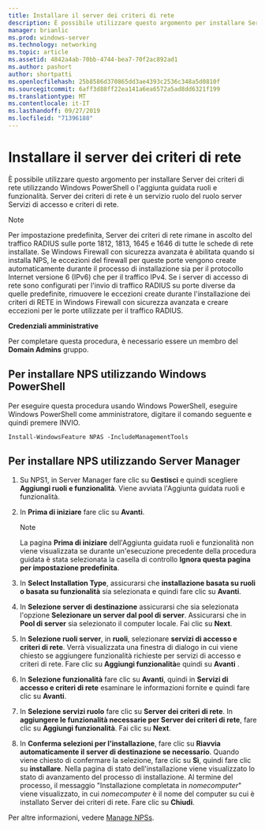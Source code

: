 ```yaml
---
title: Installare il server dei criteri di rete
description: È possibile utilizzare questo argomento per installare Server dei criteri di rete tramite Windows PowerShell o l'aggiunta guidata ruoli e funzionalità in Windows Server 2016
manager: brianlic
ms.prod: windows-server
ms.technology: networking
ms.topic: article
ms.assetid: 4842a4ab-70bb-4744-bea7-70f2ac892ad1
ms.author: pashort
author: shortpatti
ms.openlocfilehash: 25b8586d370865dd3ae4393c2536c348a5d0810f
ms.sourcegitcommit: 6aff3d88ff22ea141a6ea6572a5ad8dd6321f199
ms.translationtype: MT
ms.contentlocale: it-IT
ms.lasthandoff: 09/27/2019
ms.locfileid: "71396188"
---
```

# <a name="install-network-policy-server"></a>Installare il server dei criteri di rete

È possibile utilizzare questo argomento per installare Server dei criteri di rete utilizzando Windows PowerShell o l'aggiunta guidata ruoli e funzionalità. Server dei criteri di rete è un servizio ruolo del ruolo server Servizi di accesso e criteri di rete.

> [!NOTE]
> Per impostazione predefinita, Server dei criteri di rete rimane in ascolto del traffico RADIUS sulle porte 1812, 1813, 1645 e 1646 di tutte le schede di rete installate. Se Windows Firewall con sicurezza avanzata è abilitata quando si installa NPS, le eccezioni del firewall per queste porte vengono create automaticamente durante il processo di installazione sia per il protocollo Internet versione 6 \(IPv6\) che per il traffico IPv4. Se i server di accesso di rete sono configurati per l'invio di traffico RADIUS su porte diverse da quelle predefinite, rimuovere le eccezioni create durante l'installazione dei criteri di RETE in Windows Firewall con sicurezza avanzata e creare eccezioni per le porte utilizzate per il traffico RADIUS.

**Credenziali amministrative**

Per completare questa procedura, è necessario essere un membro del **Domain Admins** gruppo.

## <a name="to-install-nps-by-using-windows-powershell"></a>Per installare NPS utilizzando Windows PowerShell

Per eseguire questa procedura usando Windows PowerShell, eseguire Windows PowerShell come amministratore, digitare il comando seguente e quindi premere INVIO.

`Install-WindowsFeature NPAS -IncludeManagementTools`

## <a name="to-install-nps-by-using-server-manager"></a>Per installare NPS utilizzando Server Manager

1.  Su NPS1, in Server Manager fare clic su **Gestisci** e quindi scegliere **Aggiungi ruoli e funzionalità**. Viene avviata l'Aggiunta guidata ruoli e funzionalità.

2.  In **Prima di iniziare** fare clic su **Avanti**.

    > [!NOTE]
    > La pagina **Prima di iniziare** dell'Aggiunta guidata ruoli e funzionalità non viene visualizzata se durante un'esecuzione precedente della procedura guidata è stata selezionata la casella di controllo **Ignora questa pagina per impostazione predefinita**.

3.  In **Select Installation Type**, assicurarsi che **installazione basata su ruoli o basata su funzionalità** sia selezionata e quindi fare clic su **Avanti**.

4.  In **Selezione server di destinazione** assicurarsi che sia selezionata l'opzione **Selezionare un server dal pool di server**. Assicurarsi che in **Pool di server** sia selezionato il computer locale. Fai clic su **Next**.

5.  In **Selezione ruoli server**, in **ruoli**, selezionare **servizi di accesso e criteri di rete**. Verrà visualizzata una finestra di dialogo in cui viene chiesto se aggiungere funzionalità richieste per servizi di accesso e criteri di rete. Fare clic su **Aggiungi funzionalità**e quindi su **Avanti** .

6.  In **Selezione funzionalità** fare clic su **Avanti**, quindi in **Servizi di accesso e criteri di rete** esaminare le informazioni fornite e quindi fare clic su **Avanti**.

7.  In **Selezione servizi ruolo** fare clic su **Server dei criteri di rete**.  In **aggiungere le funzionalità necessarie per Server dei criteri di rete**, fare clic su **Aggiungi funzionalità**. Fai clic su **Next**.

8.  In **Conferma selezioni per l'installazione**, fare clic su **Riavvia automaticamente il server di destinazione se necessario**. Quando viene chiesto di confermare la selezione, fare clic su **Sì**, quindi fare clic su **installare**. Nella pagina di stato dell'installazione viene visualizzato lo stato di avanzamento del processo di installazione. Al termine del processo, il messaggio "Installazione completata in *nomecomputer*" viene visualizzato, in cui *nomecomputer* è il nome del computer su cui è installato Server dei criteri di rete. Fare clic su **Chiudi**.

Per altre informazioni, vedere [Manage NPSs](nps-manage-servers.md).